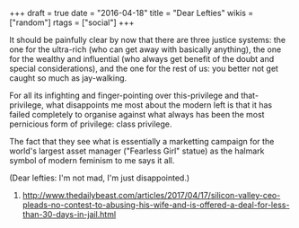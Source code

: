 +++
draft = true
date = "2016-04-18"
title = "Dear Lefties"
wikis = ["random"]
rtags = ["social"]
+++

It should be painfully clear by now that there are three justice systems: the one for the ultra-rich (who can get away with basically anything), the one for the wealthy and influential (who always get benefit of the doubt and special considerations), and the one for the rest of us: you better not get caught so much as jay-walking.

For all its infighting and finger-pointing over this-privilege and that-privilege, what disappoints me most about the modern left is that it has failed completely to organise against what always has been the most pernicious form of privilege: class privilege.

The fact that they see what is essentially a marketting campaign for the world's largest asset manager ("Fearless Girl" statue) as the halmark symbol of modern feminism to me says it all.

(Dear lefties: I'm not mad, I'm just disappointed.)

1. http://www.thedailybeast.com/articles/2017/04/17/silicon-valley-ceo-pleads-no-contest-to-abusing-his-wife-and-is-offered-a-deal-for-less-than-30-days-in-jail.html
